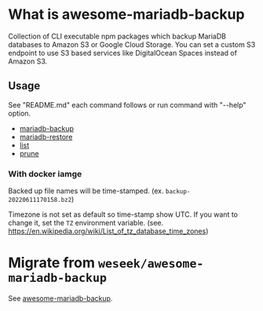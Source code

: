 # What is awesome-mariadb-backup

Collection of CLI executable npm packages which backup MariaDB databases to Amazon S3 or Google Cloud Storage. You can set a custom S3 endpoint to use S3 based services like DigitalOcean Spaces instead of Amazon S3.

## Usage

See "README.md" each command follows or run command with "--help" option.

- [mariadb-backup](../mariadb-backup/README.md)
- [mariadb-restore](../mariadb-restore/README.md)
- [list](../list/README.md)
- [prune](../prune/README.md)

### With docker iamge

Backed up file names will be time-stamped. (ex. `backup-20220611170158.bz2`)

Timezone is not set as default so time-stamp show UTC.
If you want to change it, set the `TZ` environment variable. (see. https://en.wikipedia.org/wiki/List_of_tz_database_time_zones)

# Migrate from `weseek/awesome-mariadb-backup`

See [awesome-mariadb-backup](./apps/awesome-mariadb-backup).
